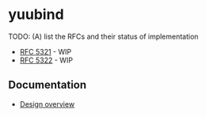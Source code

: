 # yuubind

TODO: (A) list the RFCs and their status of implementation

- [RFC 5321](https://tools.ietf.org/html/rfc5321) - WIP
- [RFC 5322](https://tools.ietf.org/html/rfc5322) - WIP

## Documentation

- [Design overview](doc/design.md)


